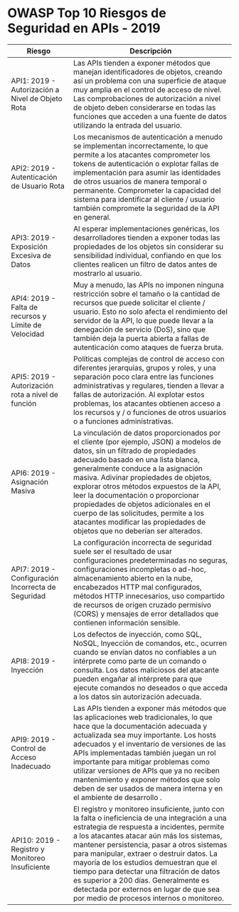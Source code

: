 OWASP Top 10 Riesgos de Seguridad en APIs - 2019
======================================

| Riesgo | Descripción |
| ---- | ----------- |
| API1: 2019 - Autorización a Nivel de Objeto Rota | Las APIs tienden a exponer métodos que manejan identificadores de objetos, creando así un problema con una superficie de ataque muy amplia en el control de acceso de nivel. Las comprobaciones de autorización a nivel de objeto deben considerarse en todas las funciones que acceden a una fuente de datos utilizando la entrada del usuario. |
| API2: 2019 - Autenticación de Usuario Rota | Los mecanismos de autenticación a menudo se implementan incorrectamente, lo que permite a los atacantes comprometer los tokens de autenticación o explotar fallas de implementación para asumir las identidades de otros usuarios de manera temporal o permanente. Comprometer la capacidad del sistema para identificar al cliente / usuario también compromete la seguridad de la API en general. |
| API3: 2019 - Exposición Excesiva de Datos | Al esperar implementaciones genéricas, los desarrolladores tienden a exponer todas las propiedades de los objetos sin considerar su sensibilidad individual, confiando en que los clientes realicen un filtro de datos antes de mostrarlo al usuario. |
| API4: 2019 - Falta de recursos y Límite de Velocidad | Muy a menudo, las APIs no imponen ninguna restricción sobre el tamaño o la cantidad de recursos que puede solicitar el cliente / usuario. Esto no solo afecta el rendimiento del servidor de la API, lo que puede llevar a la denegación de servicio (DoS), sino que también deja la puerta abierta a fallas de autenticación como ataques de fuerza bruta. |
| API5: 2019 - Autorización rota a nivel de función | Políticas complejas de control de acceso con diferentes jerarquías, grupos y roles, y una separación poco clara entre las funciones administrativas y regulares, tienden a llevar a fallas de autorización. Al explotar estos problemas, los atacantes obtienen acceso a los recursos y / o funciones de otros usuarios o a funciones administrativas. |
| API6: 2019 - Asignación Masiva | La vinculación de datos proporcionados por el cliente (por ejemplo, JSON) a modelos de datos, sin un filtrado de propiedades adecuado basado en una lista blanca, generalmente conduce a la asignación masiva. Adivinar propiedades de objetos, explorar otros métodos expuestos de la API, leer la documentación o proporcionar propiedades de objetos adicionales en el cuerpo de las solicitudes, permite a los atacantes modificar las propiedades de objetos que no deberían ser alterados. |
| API7: 2019 - Configuración Incorrecta de Seguridad | La configuración incorrecta de seguridad suele ser el resultado de usar configuraciones predeterminadas no seguras, configuraciones incompletas o ad-hoc, almacenamiento abierto en la nube, encabezados HTTP mal configurados, métodos HTTP innecesarios, uso compartido de recursos de origen cruzado permisivo (CORS) y mensajes de error detallados que contienen información sensible. |
| API8: 2019 - Inyección | Los defectos de inyección, como SQL, NoSQL, Inyección de comandos, etc., ocurren cuando se envían datos no confiables a un intérprete como parte de un comando o consulta. Los datos maliciosos del atacante pueden engañar al intérprete para que ejecute comandos no deseados o que acceda a los datos sin autorización adecuada. |
| API9: 2019 - Control de Acceso Inadecuado | Las APIs tienden a exponer más métodos que las aplicaciones web tradicionales, lo que hace que la documentación adecuada y actualizada sea muy importante. Los hosts adecuados y el inventario de versiones de las APIs implementadas también juegan un rol importante para mitigar problemas como utilizar versiones de APIs que ya no reciben mantenimiento y exponer métodos que solo deben de ser usados de manera interna y en el ambiente de desarrollo . |
| API10: 2019 - Registro y Monitoreo Insuficiente | El registro y monitoreo insuficiente, junto con la falta o ineficiencia de una integración a una estrategia de respuesta a incidentes, permite a los atacantes atacar aún más los sistemas, mantener persistencia, pasar a otros sistemas para manipular, extraer o destruir datos. La mayoría de los estudios demuestran que el tiempo para detectar una filtración de datos es superior a 200 días. Generalmente es detectada por externos en lugar de que sea por medio de procesos internos o monitoreo.

